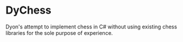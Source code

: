 # DyChess
Dyon's attempt to implement chess in C# without using existing chess libraries for the sole purpose of experience. 
